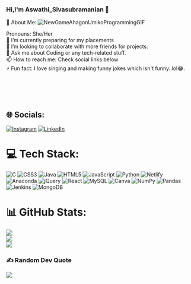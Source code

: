 <h3>Hi,I'm Aswathi_Sivasubramanian 👋</h3>

💫 About Me:
![NewGameAhagonUmikoProgrammingGIF](https://user-images.githubusercontent.com/87479231/185782980-0f8b03aa-9e1a-441d-9baa-a43f158264bd.gif)
<br>
<!-- <br>🌱 I’m currently learning react<br> -->
Pronouns: She/Her<br>🔭 I’m currently preparing for my placements<br>👯 I’m looking to collaborate with more friends for projects.<br>💬 Ask me about Coding or any tech-related stuff.<br>📫 How to reach me: Check social links below<br>⚡ Fun fact: I love singing and making funny jokes which isn't funny..lol😂.<br><br><br><br><br>

## 🌐 Socials:
[![Instagram](https://img.shields.io/badge/Instagram-%23E4405F.svg?logo=Instagram&logoColor=white)](https://www.linkedin.com/in/aswathi-sivasubramanian-b5216a201) [![LinkedIn](https://img.shields.io/badge/LinkedIn-%230077B5.svg?logo=linkedin&logoColor=white)](https://www.linkedin.com/in/aswathi-sivasubramanian-b5216a201)

# 💻 Tech Stack:

![C](https://img.shields.io/badge/c-%2300599C.svg?style=plastic&logo=c&logoColor=white) ![CSS3](https://img.shields.io/badge/css3-%231572B6.svg?style=plastic&logo=css3&logoColor=white) ![Java](https://img.shields.io/badge/java-%23ED8B00.svg?style=plastic&logo=java&logoColor=white) ![HTML5](https://img.shields.io/badge/html5-%23E34F26.svg?style=plastic&logo=html5&logoColor=white) ![JavaScript](https://img.shields.io/badge/javascript-%23323330.svg?style=plastic&logo=javascript&logoColor=%23F7DF1E) ![Python](https://img.shields.io/badge/python-3670A0?style=plastic&logo=python&logoColor=ffdd54) ![Netlify](https://img.shields.io/badge/netlify-%23000000.svg?style=plastic&logo=netlify&logoColor=#00C7B7) ![Anaconda](https://img.shields.io/badge/Anaconda-%2344A833.svg?style=plastic&logo=anaconda&logoColor=white) ![jQuery](https://img.shields.io/badge/jquery-%230769AD.svg?style=plastic&logo=jquery&logoColor=white) ![React](https://img.shields.io/badge/react-%2320232a.svg?style=plastic&logo=react&logoColor=%2361DAFB) ![MySQL](https://img.shields.io/badge/mysql-%2300f.svg?style=plastic&logo=mysql&logoColor=white) ![Canva](https://img.shields.io/badge/Canva-%2300C4CC.svg?style=plastic&logo=Canva&logoColor=white) ![NumPy](https://img.shields.io/badge/numpy-%23013243.svg?style=plastic&logo=numpy&logoColor=white) ![Pandas](https://img.shields.io/badge/pandas-%23150458.svg?style=plastic&logo=pandas&logoColor=white) ![Jenkins](https://img.shields.io/badge/jenkins-%232C5263.svg?style=plastic&logo=jenkins&logoColor=white) ![MongoDB](https://img.shields.io/badge/MongoDB-%234ea94b.svg?style=plastic&logo=mongodb&logoColor=white)

# 📊 GitHub Stats:

![](https://github-readme-stats.vercel.app/api?username=aswathi-sivasubramanian&theme=merko&hide_border=false&include_all_commits=true&count_private=true)<br/>
![](https://github-readme-streak-stats.herokuapp.com/?user=aswathi-sivasubramanian&theme=merko&hide_border=false)<br/>
![](https://github-readme-stats.vercel.app/api/top-langs/?username=aswathi-sivasubramanian&theme=merko&hide_border=false&include_all_commits=true&count_private=true&layout=compact)

### ✍️ Random Dev Quote

![](https://quotes-github-readme.vercel.app/api?type=horizontal&theme=radical)

<!-- ### 😂 Random Dev Meme

<img src="https://in.images.search.yahoo.com/images/view;_ylt=AwrKC2vR6gFjcrwZxsq9HAx.;_ylu=c2VjA3NyBHNsawNpbWcEb2lkA2Y2NDUyMWM5YjcwNDg3MTVlZTVlZDRlMjNlMmE5NTA3BGdwb3MDNTMEaXQDYmluZw--?back=https%3A%2F%2Fin.images.search.yahoo.com%2Fsearch%2Fimages%3Fp%3Dcoding%2Bimages%26type%3DE210IN826G0%26fr%3Dmcafee%26fr2%3Dpiv-web%26nost%3D1%26tab%3Dorganic%26ri%3D53&w=1920&h=1200&imgurl=www.baltana.com%2Ffiles%2Fwallpapers-8%2FComputer-Coding-HD-Wallpaper-24750.jpg&rurl=https%3A%2F%2Fwww.baltana.com%2Fabstract%2Fcomputer-coding-hd-wallpaper-24750.html&size=1376.4KB&p=coding+images&oid=f64521c9b7048715ee5ed4e23e2a9507&fr2=piv-web&fr=mcafee&tt=Computer+Coding+HD+Wallpaper+24750+-+Baltana&b=36&ni=21&no=53&ts=&tab=organic&sigr=sWguWPi2qKSZ&sigb=1ymDAUk8Kcq.&sigi=vUC2jp57qEzt&sigt=rwtNDkE4Tu_f&.crumb=xXzKMsNxW97&fr=mcafee&fr2=piv-web&type=E210IN826G0" width="512px"/>
 -->
